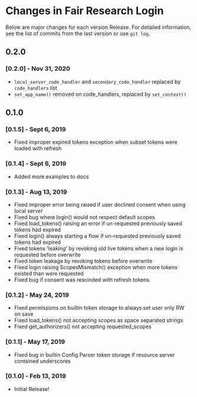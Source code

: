 # Changes in Fair Research Login


Below are major changes for each version Release. For detailed information,
see the list of commits from the last version or use `git log`.

## 0.2.0

### [0.2.0] - Nov 31, 2020

- ``local_server_code_handler`` and ``secondary_code_handler`` replaced by ``code_handlers`` list
- ``set_app_name()`` removed on code_handlers, replaced by ``set_context()``


## 0.1.0

### [0.1.5] - Sept 6, 2019

- Fixed improper expired tokens exception when subset tokens were loaded with refresh

### [0.1.4] - Sept 6, 2019

- Added more examples to docs

### [0.1.3] - Aug 13, 2019

- Fixed improper error being raised if user declined consent when using local server
- Fixed bug where login() would not respect default scopes
- Fixed load_tokens() raising an error if un-requested previously saved tokens had expired
- Fixed login() always starting a flow if un-requested previously saved tokens had expired
- Fixed tokens 'leaking' by revoking old live tokens when a new login is requested before overwrite
- Fixed token leakage by revoking tokens before overwrite
- Fixed login raising ScopesMismatch() exception when more tokens existed than were requested
- Fixed bug if consent was rescinded with refresh tokens


### [0.1.2] - May 24, 2019

- Fixed permissions on builtin token storage to always set user only RW on save
- Fixed load_tokens() not accepting scopes as space separated strings
- Fixed get_authorizers() not accepting requested_scopes

### [0.1.1] - May 17, 2019

- Fixed bug in builtin Config Parser token storage if resource server contained underscores

### [0.1.0] - Feb 13, 2019

- Initial Release!